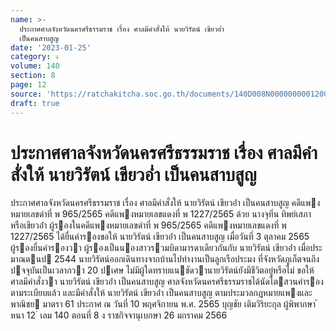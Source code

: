 ```yaml
---
name: >-
  ประกาศศาลจังหวัดนครศรีธรรมราช เรื่อง ศาลมีคำสั่งให้ นายวิรัตน์ เขียวอ่ำ
  เป็นคนสาบสูญ
date: '2023-01-25'
category: ง
volume: 140
section: 8
page: 12
source: 'https://ratchakitcha.soc.go.th/documents/140D008N0000000001200.pdf'
draft: true
---
```


# ประกาศศาลจังหวัดนครศรีธรรมราช เรื่อง ศาลมีคำสั่งให้ นายวิรัตน์ เขียวอ่ำ เป็นคนสาบสูญ

ประกาศศาลจังหวัดนครศรีธรรมราช เรื่อง ศาลมีคําสั่งให้ นายวิรัตน์ เขียวอ่ํา เป็นคนสาบสูญ คดีแพงหมายเลขดําที่ พ 965/2565 คดีแพงหมายเลขแดงที่ พ 1227/2565 ด้วย นางจุทิ่น ทิพย์เสภา หรือเขียวอ่ํา ผู้รองในคดีแพงหมายเลขดําที่ พ 965/2565 คดีแพงหมายเลขแดงที่ พ 1227/2565 ได้ยื่นคํารองขอให้ นายวิรัตน์ เขียวอ่ํา เป็นคนสาบสูญ เมื่อวันที่ 3 ตุลาคม 2565 ผู้รองยื่นคํารองวา ผู้รองเป็นนองสาวรวมบิดามารดาเดียวกันกับ นายวิรัตน์ เขียวอ่ํา เมื่อประมาณตนป 2544 นายวิรัตน์ออกเดินทางจากบ้านไปทํางานเป็นลูกเรือประมง ที่จังหวัดภูเก็ตจนถึงปจจุบันเป็นเวลากวา 20 ปเศษ ไม่มีผู้ใดทราบแนชัดวานายวิรัตน์ยังมีชีวิตอยู่หรือไม่ ขอให้ศาลมีคําสั่งวา นายวิรัตน์ เขียวอ่ํา เป็นคนสาบสูญ ศาลจังหวัดนครศรีธรรมราชได้นัดไตสวนคํารองตามระเบียบแล้ว และมีคําสั่งให้ นายวิรัตน์ เขียวอ่ํา เป็นคนสาบสูญ ตามประมวลกฎหมายแพงและพาณิชย มาตรา 61 ประกาศ ณ วันที่ 10 พฤศจิกายน พ.ศ. 2565 บุญชัย เติมวิริยะกุล ผู้พิพากษา ้ หนา 12 ่ เลม 140 ตอนที่ 8 ง ราชกิจจานุเบกษา 26 มกราคม 2566
